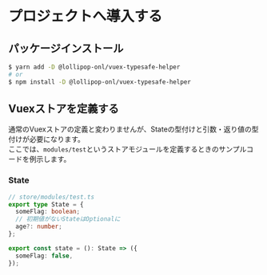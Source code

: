 # プロジェクトへ導入する

## パッケージインストール

```bash
$ yarn add -D @lollipop-onl/vuex-typesafe-helper
# or
$ npm install -D @lollipop-onl/vuex-typesafe-helper
```

## Vuexストアを定義する

通常のVuexストアの定義と変わりませんが、Stateの型付けと引数・返り値の型付けが必要になります。  
ここでは、`modules/test`というストアモジュールを定義するときのサンプルコードを例示します。

### State

```ts
// store/modules/test.ts
export type State = {
  someFlag: boolean;
  // 初期値がないStateはOptionalに
  age?: number;
};

export const state = (): State => ({
  someFlag: false,
});
```